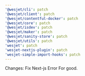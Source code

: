 ```yaml
---
'@wesjet/cli': patch
'@wesjet/client': patch
'@wesjet/contentful-docker': patch
'@wesjet/core': patch
'@wesjet/isdev': patch
'@wesjet/maker': patch
'@wesjet/sanity-store': patch
'@wesjet/utils': patch
'wesjet': patch
'wesjet-nextjs-plugin': patch
'wesjet-simple-import-hooks': patch
---
```


Changes: Fix Next-js Error For good.
